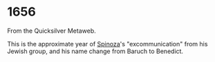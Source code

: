 
# 1656

From the Quicksilver Metaweb.

This is the approximate year of [Spinoza](/spinoza)'s "excommunication" from his Jewish group, and his name change from Baruch to Benedict.
